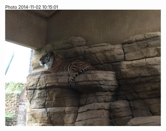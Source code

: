 <!--
title: Photo 2014-11-02 10:15:01
date: Sun Nov 02 2014 10:15:01 GMT+0000 (Greenwich Mean Time)
tags: waking,eyeing,tiger,hiding
-->
Photo 2014-11-02 10:15:01
![](101570033492-0.jpg)
